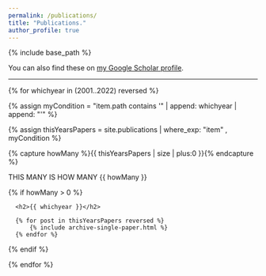 ```yaml
---
permalink: /publications/
title: "Publications."
author_profile: true
---
```


{% include base_path %}

You can also find these on <a href="https://scholar.google.com/citations?user=IGApvF0AAAAJ&hl=en">my Google Scholar profile</a>.

<hr>

{% for whichyear in (2001..2022) reversed %}
  
   {% assign myCondition = "item.path contains '" | append: whichyear | append: "'" %}  
  
   {% assign thisYearsPapers = site.publications | where_exp: "item" , myCondition %}
  
   {% capture howMany %}{{ thisYearsPapers | size | plus:0 }}{% endcapture %}

   THIS MANY IS HOW MANY {{ howMany }}
   
   {% if howMany > 0 %}
   
      <h2>{{ whichyear }}</h2>
     
      {% for post in thisYearsPapers reversed %}
          {% include archive-single-paper.html %}
      {% endfor %}
      
   {% endif %}  
   
{% endfor %}



